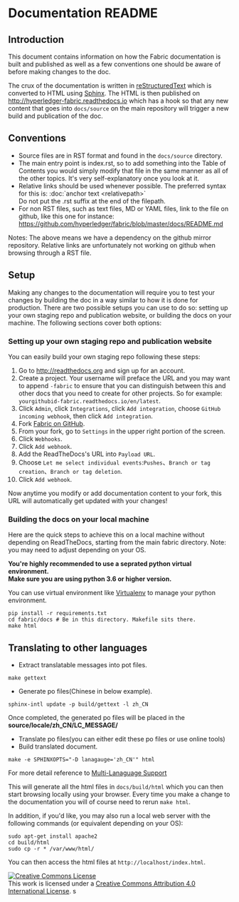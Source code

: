 # Documentation README

## Introduction

This document contains information on how the Fabric documentation is
built and published as well as a few conventions one should be aware of
before making changes to the doc.

The crux of the documentation is written in
[reStructuredText](http://docutils.sourceforge.net/rst.html) which is
converted to HTML using [Sphinx](http://www.sphinx-doc.org/en/stable/).
The HTML is then published on http://hyperledger-fabric.readthedocs.io
which has a hook so that any new content that goes into `docs/source`
on the main repository will trigger a new build and publication of the
doc.

## Conventions

* Source files are in RST format and found in the `docs/source` directory.
* The main entry point is index.rst, so to add something into the Table
  of Contents you would simply modify that file in the same manner as
  all of the other topics. It's very self-explanatory once you look at
  it.
* Relative links should be used whenever possible. The preferred
  syntax for this is: :doc:\`anchor text &lt;relativepath&gt;\`
  <br/>Do not put the .rst suffix at the end of the filepath.
* For non RST files, such as text files, MD or YAML files, link to the
  file on github, like this one for instance:
  https://github.com/hyperledger/fabric/blob/master/docs/README.md

Notes: The above means we have a dependency on the github mirror
repository. Relative links are unfortunately not working on github
when browsing through a RST file.

## Setup

Making any changes to the documentation will require you to test your
changes by building the doc in a way similar to how it is done for
production. There are two possible setups you can use to do so:
setting up your own staging repo and publication website, or building
the docs on your machine. The following sections cover both options:

### Setting up your own staging repo and publication website

You can easily build your own staging repo following these steps:

1. Go to http://readthedocs.org and sign up for an account.
2. Create a project.
   Your username will preface the URL and you may want to append `-fabric` to ensure that you can distinguish between this and other docs that you need to create for other projects. So for example:
   `yourgithubid-fabric.readthedocs.io/en/latest`.
3. Click `Admin`, click `Integrations`, click `Add integration`, choose `GitHub incoming webhook`,
   then click `Add integration`.
4. Fork [Fabric on GitHub](https://github.com/hyperledger/fabric).
5. From your fork, go to `Settings` in the upper right portion of the screen.
6. Click `Webhooks`.
7. Click `Add webhook`.
8. Add the ReadTheDocs's URL into `Payload URL`.
9. Choose `Let me select individual events`:`Pushes`、`Branch or tag creation`、`Branch or tag deletion`.
10. Click `Add webhook`.

Now anytime you modify or add documentation content to your fork, this
URL will automatically get updated with your changes!

### Building the docs on your local machine

Here are the quick steps to achieve this on a local machine without
depending on ReadTheDocs, starting from the main fabric
directory. Note: you may need to adjust depending on your OS.

**You're highly recommended to use a seprated python virtual environment.**  
**Make sure you are using python 3.6 or higher version.**

You can use virtual environment like [Virtualenv](https://virtualenv.pypa.io/en/latest/) to manage your python environment.


```
pip install -r requirements.txt
cd fabric/docs # Be in this directory. Makefile sits there.
make html
```

## Translating to other languages

- Extract translatable messages into pot files.
```
make gettext
```
- Generate po files(Chinese in below example). 
```
sphinx-intl update -p build/gettext -l zh_CN
```
Once completed, the generated po files will be placed in the **source/locale/zh_CN/LC_MESSAGE/**
- Translate po files(you can either edit these po files or use online tools)
- Build translated document.
```
make -e SPHINXOPTS="-D lanagauge='zh_CN'" html
```

For more detail reference to [Multi-Lanaguage Support](https://docs.google.com/document/d/1lOF9kxjN4hK0b4YzlEVsHO8BcB2BjA3CMSemkfdDTdM/edit?usp=sharing) 


This will generate all the html files in `docs/build/html` which you can
then start browsing locally using your browser. Every time you make a
change to the documentation you will of course need to rerun `make
html`.

In addition, if you'd like, you may also run a local web server with the following commands (or equivalent depending on your OS):

```
sudo apt-get install apache2
cd build/html
sudo cp -r * /var/www/html/
```

You can then access the html files at `http://localhost/index.html`.

<a rel="license" href="http://creativecommons.org/licenses/by/4.0/"><img alt="Creative Commons License" style="border-width:0" src="https://i.creativecommons.org/l/by/4.0/88x31.png" /></a><br />This work is licensed under a <a rel="license" href="http://creativecommons.org/licenses/by/4.0/">Creative Commons Attribution 4.0 International License</a>.
s
